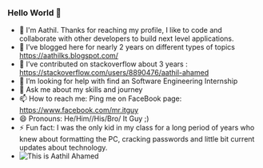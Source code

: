 ### Hello World 👋



- 🔭 I'm Aathil. Thanks for reaching my profile, I like to code and collaborate with other developers to build next level applications.
- 🌱  I’ve blogged here for nearly 2 years on different types of topics https://aathilks.blogspot.com/
- 👯 I’ve contributed on stackoverflow about 3 years : https://stackoverflow.com/users/8890476/aathil-ahamed
- 🤔 I’m looking for help with find an Software Engineering Internship
- 💬 Ask me about my skills and journey 
- 📫 How to reach me: Ping me on FaceBook page: https://www.facebook.com/mr.itguy
- 😄 Pronouns: He/Him//His/Bro/ It Guy ;)
- ⚡ Fun fact: I was the only kid in my class for a long period of years who knew about formatting the PC, cracking passwords and little bit current updates about technology.
- ![This is Aathil Ahamed](https://github.com/aathil-Mr-ITGuy/aboutMe/blob/master/aathil.gif?raw=true)


